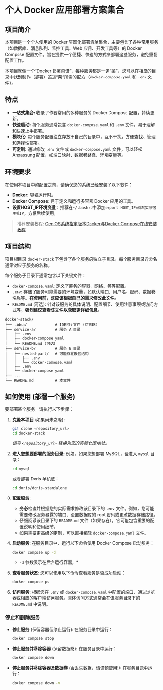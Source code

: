 # 个人 Docker 应用部署方案集合

## 项目简介

本项目是一个个人使用的 Docker 容器化部署清单集合，主要包含了各种常用服务（如数据库、消息队列、监控工具、Web 应用、开发工具等）的 Docker Compose 配置文件。旨在提供一个便捷、快速的方式来部署这些服务，避免重复配置工作。

本项目就像一个“Docker 部署菜谱”，每种服务都是一道“菜”，您可以在相应的目录中找到制作（部署）这道“菜”所需的配方（`docker-compose.yaml` 和 `.env` 文件）。

## 特点

*   **一站式集合:** 收录了作者常用的多种服务的 Docker Compose 配置，持续更新。
*   **快速启动:** 每个服务通常包含 `docker-compose.yaml` 和 `.env` 文件，易于理解和快速上手部署。
*   **模块化:** 每个服务配置独立存放于自己的目录中，互不干扰，方便查找、管理和选择性部署。
*   **可定制:** 通过修改 `.env` 文件或 `docker-compose.yaml` 文件，可以轻松 Anpassung 配置，如端口映射、数据卷路径、环境变量等。

## 环境要求

在使用本项目中的配置之前，请确保您的系统已经安装了以下软件：

*   **Docker:** 容器运行时。
*   **Docker Compose:** 用于定义和运行多容器 Docker 应用的工具。
*   **设置HOST_IP环境变量**：推荐在`~/.bashrc`中添加`export HOST_IP=你的实际宿主机IP`，方便后续使用。

> 推荐安装教程: [CentOS系统指定版本Docker与Docker Compose在线安装教程](https://lbs.wiki/pages/987e17e9/)

## 项目结构

项目根目录 `docker-stack` 下包含了各个服务的独立子目录。每个服务目录的命名通常对应于服务的名称。

每个服务子目录下通常包含以下关键文件：

*   `docker-compose.yaml`: 定义了服务的容器、网络、卷等配置。
*   `.env`: 存储了服务可能需要的环境变量，如默认端口、用户名、密码、数据卷名称等。**在使用前，您应该根据自己的需求修改此文件。**
*   `README.md` (可选): 针对该服务的具体说明、配置细节、使用注意事项或访问方式等。**强烈建议查看该文件以获取更详细信息。**

```
docker-stack/
├── .idea/             # IDE相关文件 (可忽略)
├── service-a/         # 服务 A 目录
│   ├── .env
│   ├── docker-compose.yaml
│   └── README.md (可选)
├── service-b/         # 服务 B 目录
│   ├── nested-part/   # 可能存在嵌套结构
│   │   ├── .env
│   │   └── docker-compose.yaml
│   ├── .env
│   └── docker-compose.yaml
├── ...
└── README.md          # 本文件
```

## 如何使用 (部署一个服务)

要部署某个服务，请执行以下步骤：

1.  **克隆本项目** (如果尚未克隆):
    ```bash
    git clone <repository_url>
    cd docker-stack
    ```
    *请将 `<repository_url>` 替换为您的实际仓库地址。*

2.  **进入您想要部署的服务目录**:
    例如，如果您想部署 MySQL，请进入 `mysql` 目录：
    ```bash
    cd mysql
    ```
    或者部署 Doris 单机版：
    ```bash
    cd doris/doris-standalone
    ```

3.  **配置服务**:
    *   **务必**检查并根据您的实际需求修改该目录下的 `.env` 文件。例如，您可能需要修改服务暴露的端口、设置数据库的 root 密码或更改数据存储路径。
    *   仔细阅读该目录下的 `README.md` 文件（如果存在），它可能包含重要的配置说明和使用细节。
    *   如果需要更高级的定制，可以直接编辑 `docker-compose.yaml` 文件。

4.  **启动服务**:
    在服务目录中，运行以下命令使用 Docker Compose 启动服务：
    ```bash
    docker compose up -d
    ```
    * `-d` 参数表示在后台运行容器。*

5.  **查看服务状态**:
    您可以使用以下命令查看服务是否成功启动：
    ```bash
    docker compose ps
    ```

6.  **访问服务**:
    根据您在 `.env` 或 `docker-compose.yaml` 中配置的端口，通过浏览器或相应的客户端访问服务。具体访问方式通常会在该服务目录下的 `README.md` 中说明。

### 停止和删除服务

*   **停止服务** (保留容器但停止运行):
    在服务目录中运行：
    ```bash
    docker compose stop
    ```
*   **停止服务并移除容器** (保留数据卷):
    在服务目录中运行：
    ```bash
    docker compose down
    ```
*   **停止服务并移除容器及数据卷** (会丢失数据，请谨慎使用!):
    在服务目录中运行：
    ```bash
    docker compose down -v
    ```
